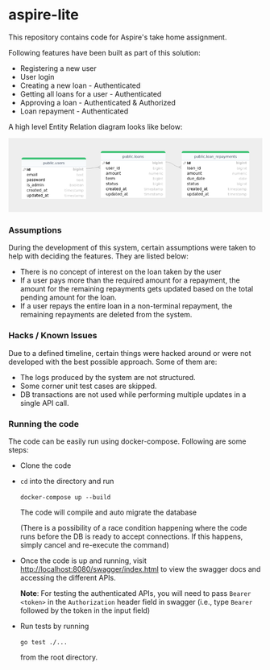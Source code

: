 # aspire-lite

This repository contains code for Aspire's take home assignment.

Following features have been built as part of this solution:

* Registering a new user
* User login
* Creating a new loan - Authenticated
* Getting all loans for a user - Authenticated
* Approving a loan - Authenticated & Authorized
* Loan repayment - Authenticated

A high level Entity Relation diagram looks like below:

![image](docs/er-diagram.png)

### Assumptions

During the development of this system, certain assumptions were taken to help with deciding the features. They are listed below:

* There is no concept of interest on the loan taken by the user
* If a user pays more than the required amount for a repayment, the amount for the remaining repayments gets updated based on the total pending amount for the loan.
* If a user repays the entire loan in a non-terminal repayment, the remaining repayments are deleted from the system.

### Hacks / Known Issues

Due to a defined timeline, certain things were hacked around or were not developed with the best possible approach. Some of them are:

* The logs produced by the system are not structured.
* Some corner unit test cases are skipped.
* DB transactions are not used while performing multiple updates in a single API call.

### Running the code

The code can be easily run using docker-compose. Following are some steps:

* Clone the code
* `cd` into the directory and run

  ```docker-compose up --build```

  The code will compile and auto migrate the database

  (There is a possibility of a race condition happening where the code runs before the DB is ready to accept connections. If this happens, simply cancel and re-execute the command)

* Once the code is up and running, visit [http://localhost:8080/swagger/index.html](http://localhost:8080/swagger/index.html) to view the swagger docs and accessing the different APIs.

    **Note**: For testing the authenticated APIs, you will need to pass `Bearer <token>` in the `Authorization` header field in swagger (i.e., type `Bearer` followed by the token in the input field)

* Run tests by running

  ```go test ./...```

  from the root directory.